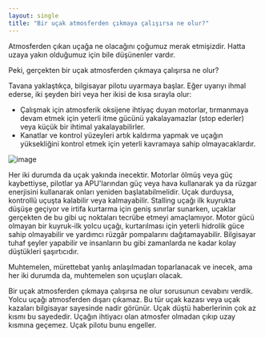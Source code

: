 ```yaml
---
layout: single
title: "Bir uçak atmosferden çıkmaya çalışırsa ne olur?"
---
```

Atmosferden çıkan uçağa ne olacağını çoğumuz merak etmişizdir.
Hatta uzaya yakın olduğumuz için bile düşünenler vardır.

Peki, gerçekten bir uçak atmosferden çıkmaya çalışırsa ne olur?

Tavana yaklaştıkça, bilgisayar pilotu uyarmaya başlar. Eğer uyarıyı ihmal ederse, iki şeyden biri veya her ikisi de kısa sırayla olur:

- Çalışmak için atmosferik oksijene ihtiyaç duyan motorlar, tırmanmaya devam etmek için yeterli itme gücünü yakalayamazlar (stop ederler) veya küçük bir ihtimal yakalayabilirler.
- Kanatlar ve kontrol yüzeyleri artık kaldırma yapmak ve uçağın yüksekliğini kontrol etmek için yeterli kavramaya sahip olmayacaklardır.

![image](https://c.pxhere.com/photos/30/f4/blue_sky_sky_of_brigadier_plane_clouds-1164469.jpg!d)

Her iki durumda da uçak yakında inecektir. Motorlar ölmüş veya güç kaybettiyse, pilotlar ya APU'larından güç veya hava kullanarak ya da rüzgar enerjisini kullanarak onları yeniden başlatabilmelidir. Uçak durduysa, kontrollü uçuşta kalabilir veya kalmayabilir. Stalling uçağı ilk kuyrukta düşüşe geçiyor ve irtifa kurtarma için geniş sınırlar sunarken, uçaklar gerçekten de bu gibi uç noktaları tecrübe etmeyi amaçlamıyor. Motor gücü olmayan bir kuyruk-ilk yolcu uçağı, kurtarılması için yeterli hidrolik güce sahip olmayabilir ve yardımcı rüzgâr pompalarını dağıtamayabilir. Bilgisayar tuhaf şeyler yapabilir ve insanların bu gibi zamanlarda ne kadar kolay düştükleri şaşırtıcıdır.

Muhtemelen, mürettebat yanlış anlaşılmadan toparlanacak ve inecek, ama her iki durumda da, muhtemelen son uçuşları olacak.


Bir uçak atmosferden çıkmaya çalışırsa ne olur sorusunun cevabını verdik. Yolcu uçağı atmosferden dışarı çıkamaz.
Bu tür uçak kazası veya uçak kazaları bilgisayar sayesinde nadir görünür. Uçak düştü haberlerinin çok az kısmı bu sayededir. Uçağın ihtiyacı olan atmosfer olmadan  çıkıp uzay kısmına geçemez. Uçak pilotu bunu engeller.
